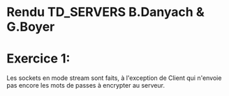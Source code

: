 # Rendu TD_SERVERS B.Danyach & G.Boyer


# Exercice 1:
Les sockets en mode stream sont faits, à l'exception de Client qui n'envoie pas encore les mots de passes à encrypter au serveur.
